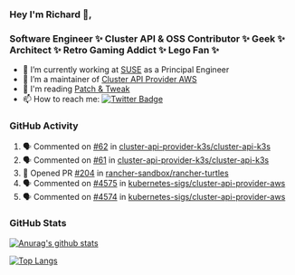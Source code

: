 ### Hey I'm Richard 👋, 

<h3 align="left">Software Engineer ✨ Cluster API & OSS Contributor ✨ Geek ✨ Architect ✨ Retro Gaming Addict ✨ Lego Fan ✨</h3>

- 🔭 I’m currently working at [SUSE](https://www.suse.com/) as a Principal Engineer
- 👯 I’m a maintainer of [Cluster API Provider AWS](https://github.com/kubernetes-sigs/cluster-api-provider-aws)
- 💬 I'm reading [Patch & Tweak](https://bjooks.com/products/patch-tweak-exploring-modular-synthesis)
- 📫 How to reach me: [![Twitter Badge](https://img.shields.io/badge/-@fruit_case-00acee?style=flat&logo=Twitter&logoColor=white)](https://twitter.com/intent/follow?screen_name=fruit_case "Follow on Twitter")

### GitHub Activity 

<!--START_SECTION:activity-->
1. 🗣 Commented on [#62](https://github.com/cluster-api-provider-k3s/cluster-api-k3s/issues/62#issuecomment-1759991864) in [cluster-api-provider-k3s/cluster-api-k3s](https://github.com/cluster-api-provider-k3s/cluster-api-k3s)
2. 🗣 Commented on [#61](https://github.com/cluster-api-provider-k3s/cluster-api-k3s/pull/61#issuecomment-1759987764) in [cluster-api-provider-k3s/cluster-api-k3s](https://github.com/cluster-api-provider-k3s/cluster-api-k3s)
3. 💪 Opened PR [#204](https://github.com/rancher-sandbox/rancher-turtles/pull/204) in [rancher-sandbox/rancher-turtles](https://github.com/rancher-sandbox/rancher-turtles)
4. 🗣 Commented on [#4575](https://github.com/kubernetes-sigs/cluster-api-provider-aws/pull/4575#issuecomment-1759700860) in [kubernetes-sigs/cluster-api-provider-aws](https://github.com/kubernetes-sigs/cluster-api-provider-aws)
5. 🗣 Commented on [#4574](https://github.com/kubernetes-sigs/cluster-api-provider-aws/issues/4574#issuecomment-1759665480) in [kubernetes-sigs/cluster-api-provider-aws](https://github.com/kubernetes-sigs/cluster-api-provider-aws)
<!--END_SECTION:activity-->

### GitHub Stats

[![Anurag's github stats](https://github-readme-stats.vercel.app/api?username=richardcase&count_private=true&show_icons=true)](https://github.com/anuraghazra/github-readme-stats)

[![Top Langs](https://github-readme-stats.vercel.app/api/top-langs/?username=richardcase&hide=html&layout=compact)](https://github.com/anuraghazra/github-readme-stats)
